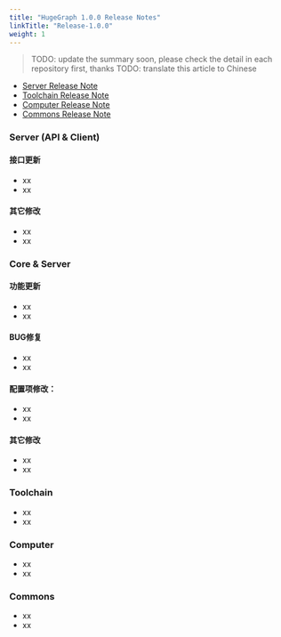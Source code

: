 ```yaml
---
title: "HugeGraph 1.0.0 Release Notes"
linkTitle: "Release-1.0.0"
weight: 1
---
```


> TODO: update the summary soon, please check the detail in each repository first, thanks
> TODO: translate this article to Chinese

- [Server Release Note](https://github.com/apache/incubator-hugegraph/releases/tag/1.0.0)
- [Toolchain Release Note](https://github.com/apache/incubator-hugegraph-toolchain/releases/tag/1.0.0)
- [Computer Release Note](https://github.com/apache/incubator-hugegraph-computer/releases/tag/1.0.0)
- [Commons Release Note](https://github.com/apache/incubator-hugegraph-commons/releases/tag/1.0.0)

### Server (API & Client)

#### 接口更新

- xx
- xx

#### 其它修改

- xx
- xx

### Core & Server

#### 功能更新

- xx
- xx

#### BUG修复

- xx
- xx

#### 配置项修改：

- xx
- xx

#### 其它修改

- xx
- xx

### Toolchain

- xx
- xx

### Computer

- xx
- xx

### Commons

- xx
- xx
